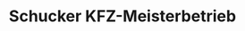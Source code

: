 ---
title: "Schucker KFZ-Meisterbetrieb"
url: /nehren/schucker-kfz-meisterbetrieb/
shop: Autowerkstatt
---